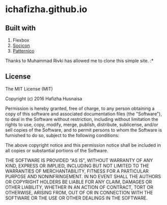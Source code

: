 # ichafizha.github.io

## Built with

1. Flexbox
2. [Socicon](http://www.socicon.com/)
3. [Patternico](http://patternico.com/)

Thanks to Muhammad Rivki has allowed me to clone this simple site. :*

## License

The MIT License (MIT)

Copyright (c) 2016 Hafizha Husnaisa

Permission is hereby granted, free of charge, to any person obtaining a copy of this software and associated documentation files (the "Software"), to deal in the Software without restriction, including without limitation the rights to use, copy, modify, merge, publish, distribute, sublicense, and/or sell copies of the Software, and to permit persons to whom the Software is furnished to do so, subject to the following conditions:

The above copyright notice and this permission notice shall be included in all copies or substantial portions of the Software.

THE SOFTWARE IS PROVIDED "AS IS", WITHOUT WARRANTY OF ANY KIND, EXPRESS OR IMPLIED, INCLUDING BUT NOT LIMITED TO THE WARRANTIES OF MERCHANTABILITY, FITNESS FOR A PARTICULAR PURPOSE AND NONINFRINGEMENT. IN NO EVENT SHALL THE AUTHORS OR COPYRIGHT HOLDERS BE LIABLE FOR ANY CLAIM, DAMAGES OR OTHER LIABILITY, WHETHER IN AN ACTION OF CONTRACT, TORT OR OTHERWISE, ARISING FROM, OUT OF OR IN CONNECTION WITH THE SOFTWARE OR THE USE OR OTHER DEALINGS IN THE SOFTWARE.
